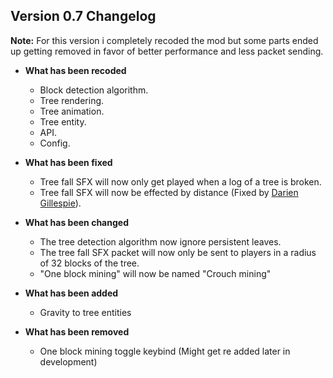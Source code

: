 ## Version 0.7 Changelog
**Note:** For this version i completely recoded the mod but some parts ended up getting removed in favor of better performance and less packet sending.

* **What has been recoded**
  * Block detection algorithm.
  * Tree rendering.
  * Tree animation.
  * Tree entity.
  * API.
  * Config.


* **What has been fixed**
  * Tree fall SFX will now only get played when a log of a tree is broken.
  * Tree fall SFX will now be effected by distance (Fixed by [Darien Gillespie](https://github.com/Dariensg)).


* **What has been changed**
  * The tree detection algorithm now ignore persistent leaves.
  * The tree fall SFX packet will now only be sent to players in a radius of 32 blocks of the tree.
  * "One block mining" will now be named "Crouch mining"


* **What has been added**
  * Gravity to tree entities


* **What has been removed**
  * One block mining toggle keybind (Might get re added later in development)